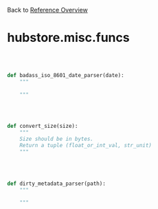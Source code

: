 
Back to [Reference Overview](https://github.com/pyrustic/hubstore/blob/master/docs/reference/README.md#readme)

# hubstore.misc.funcs



<br>


```python

def badass_iso_8601_date_parser(date):
    """
    
    """

```

<br>

```python

def convert_size(size):
    """
    Size should be in bytes.
    Return a tuple (float_or_int_val, str_unit) 
    """

```

<br>

```python

def dirty_metadata_parser(path):
    """
    
    """

```

